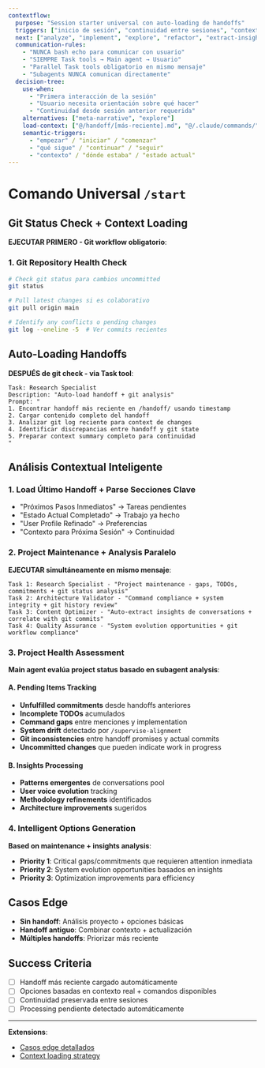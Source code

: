 ```yaml
---
contextflow:
  purpose: "Session starter universal con auto-loading de handoffs"
  triggers: ["inicio de sesión", "continuidad entre sesiones", "contexto perdido"]
  next: ["analyze", "implement", "explore", "refactor", "extract-insights", "process-layer"]
  communication-rules:
    - "NUNCA bash echo para comunicar con usuario"
    - "SIEMPRE Task tools → Main agent → Usuario"
    - "Parallel Task tools obligatorio en mismo mensaje"
    - "Subagents NUNCA comunican directamente"
  decision-tree:
    use-when: 
      - "Primera interacción de la sesión"
      - "Usuario necesita orientación sobre qué hacer"
      - "Continuidad desde sesión anterior requerida"
    alternatives: ["meta-narrative", "explore"]
    load-context: ["@/handoff/[más-reciente].md", "@/.claude/commands/"]
    semantic-triggers:
      - "empezar" / "iniciar" / "comenzar"
      - "qué sigue" / "continuar" / "seguir"
      - "contexto" / "dónde estaba" / "estado actual"
---
```


# Comando Universal `/start`

## Git Status Check + Context Loading
**EJECUTAR PRIMERO - Git workflow obligatorio**:

### 1. Git Repository Health Check
```bash
# Check git status para cambios uncommitted
git status

# Pull latest changes si es colaborativo
git pull origin main

# Identify any conflicts o pending changes
git log --oneline -5  # Ver commits recientes
```

## Auto-Loading Handoffs
**DESPUÉS de git check - via Task tool**:
```
Task: Research Specialist
Description: "Auto-load handoff + git analysis"
Prompt: "
1. Encontrar handoff más reciente en /handoff/ usando timestamp
2. Cargar contenido completo del handoff
3. Analizar git log reciente para context de changes
4. Identificar discrepancias entre handoff y git state
5. Preparar context summary completo para continuidad
"
```

## Análisis Contextual Inteligente

### 1. Load Último Handoff + Parse Secciones Clave
- "Próximos Pasos Inmediatos" → Tareas pendientes
- "Estado Actual Completado" → Trabajo ya hecho  
- "User Profile Refinado" → Preferencias
- "Contexto para Próxima Sesión" → Continuidad

### 2. Project Maintenance + Analysis Paralelo
**EJECUTAR simultáneamente en mismo mensaje**:
```
Task 1: Research Specialist - "Project maintenance - gaps, TODOs, commitments + git status analysis"
Task 2: Architecture Validator - "Command compliance + system integrity + git history review"  
Task 3: Content Optimizer - "Auto-extract insights de conversations + correlate with git commits"
Task 4: Quality Assurance - "System evolution opportunities + git workflow compliance"
```

### 3. Project Health Assessment
**Main agent evalúa project status basado en subagent analysis**:

#### A. Pending Items Tracking
- **Unfulfilled commitments** desde handoffs anteriores
- **Incomplete TODOs** acumulados  
- **Command gaps** entre menciones y implementation
- **System drift** detectado por `/supervise-alignment`
- **Git inconsistencies** entre handoff promises y actual commits
- **Uncommitted changes** que pueden indicate work in progress

#### B. Insights Processing
- **Patterns emergentes** de conversations pool
- **User voice evolution** tracking
- **Methodology refinements** identificados
- **Architecture improvements** sugeridos

### 4. Intelligent Options Generation
**Based on maintenance + insights analysis**:
- **Priority 1**: Critical gaps/commitments que requieren attention inmediata
- **Priority 2**: System evolution opportunities basados en insights
- **Priority 3**: Optimization improvements para efficiency

## Casos Edge
- **Sin handoff**: Análisis proyecto + opciones básicas
- **Handoff antiguo**: Combinar contexto + actualización
- **Múltiples handoffs**: Priorizar más reciente

## Success Criteria
- [ ] Handoff más reciente cargado automáticamente
- [ ] Opciones basadas en contexto real + comandos disponibles
- [ ] Continuidad preservada entre sesiones
- [ ] Processing pendiente detectado automáticamente

---

**Extensions**: 
- [Casos edge detallados](./extensions/start-edge-cases.md)
- [Context loading strategy](./extensions/start-context-loading.md)